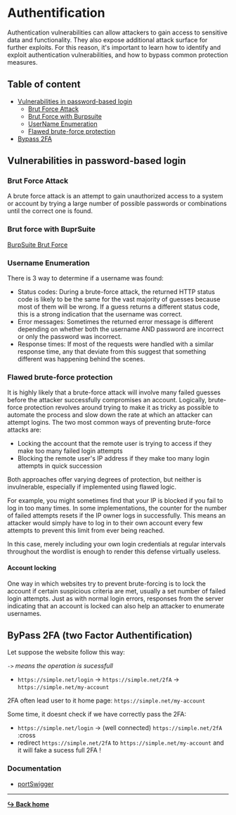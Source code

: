 # Authentification

Authentication vulnerabilities can allow attackers to gain access to sensitive data and functionality. They also expose additional attack surface for further exploits. For this reason, it's important to learn how to identify and exploit authentication vulnerabilities, and how to bypass common protection measures.

## Table of content

- [Vulnerabilities in password-based login](#vulnerabilities-in-password-based-login)
    - [Brut Force Attack](#brut-force-attack)
    - [Brut Force with Burpsuite](/tools/burpsuite/brutforce.md)
    - [UserName Enumeration](#username-enumeration)
    - [Flawed brute-force protection](#flawed-brute-force-protection)
- [Bypass 2FA](#bypass-2fa-two-factor-authentification)


## Vulnerabilities in password-based login

### Brut Force Attack

A brute force attack is an attempt to gain unauthorized access to a system or account by trying a large number of possible passwords or combinations until the correct one is found.

### Brut force with BuprSuite

[BurpSuite Brut Force](/tools/burpsuite/brutforce.md)

### Username Enumeration

There is 3 way to determine if a username was found:

- Status codes: During a brute-force attack, the returned HTTP status code is likely to be the same for the vast majority of guesses because most of them will be wrong. If a guess returns a different status code, this is a strong indication that the username was correct.
- Error messages: Sometimes the returned error message is different depending on whether both the username AND password are incorrect or only the password was incorrect.
- Response times: If most of the requests were handled with a similar response time, any that deviate from this suggest that something different was happening behind the scenes.

### Flawed brute-force protection

It is highly likely that a brute-force attack will involve many failed guesses before the attacker successfully compromises an account. Logically, brute-force protection revolves around trying to make it as tricky as possible to automate the process and slow down the rate at which an attacker can attempt logins. The two most common ways of preventing brute-force attacks are:

- Locking the account that the remote user is trying to access if they make too many failed login attempts
- Blocking the remote user's IP address if they make too many login attempts in quick succession

Both approaches offer varying degrees of protection, but neither is invulnerable, especially if implemented using flawed logic.

For example, you might sometimes find that your IP is blocked if you fail to log in too many times. In some implementations, the counter for the number of failed attempts resets if the IP owner logs in successfully. This means an attacker would simply have to log in to their own account every few attempts to prevent this limit from ever being reached.

In this case, merely including your own login credentials at regular intervals throughout the wordlist is enough to render this defense virtually useless.

#### Account locking

One way in which websites try to prevent brute-forcing is to lock the account if certain suspicious criteria are met, usually a set number of failed login attempts. Just as with normal login errors, responses from the server indicating that an account is locked can also help an attacker to enumerate usernames.

## ByPass 2FA (two Factor Authentification)

Let suppose the website follow this way:

*`->` means the operation is sucessfull*

- `https://simple.net/login` -> `https://simple.net/2fA` -> `https://simple.net/my-account`

2FA often lead user to it home page: `https://simple.net/my-account`

Some time, it doesnt check if we have correctly pass the 2FA:

- `https://simple.net/login` -> (well connected) `https://simple.net/2fA` :cross
- redirect `https://simple.net/2fA` to `https://simple.net/my-account` and it will fake a sucess full 2FA !

### Documentation

- [portSwigger](https://portswigger.net/web-security/learning-paths/server-side-vulnerabilities-apprentice/authentication-apprentice/authentication/multi-factor/lab-2fa-simple-bypass)

---

[**:arrow_right_hook: Back home**](/README.md)